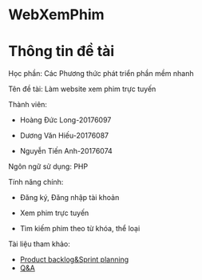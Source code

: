 # WebXemPhim
# Thông tin đề tài
Học phần: Các Phương thức phát triển phần mềm nhanh

Tên đề tài: Làm website xem phim trực tuyến

Thành viên:

- Hoàng Đức Long-20176097

- Dương Văn Hiếu-20176087

- Nguyễn Tiến Anh-20176074

Ngôn ngữ sử dụng: PHP

Tính năng chính:

- Đăng ký, Đăng nhập tài khoản

- Xem phim trực tuyến

- Tìm kiếm phim theo từ khóa, thể loại

Tài liệu tham khảo:

- [Product backlog&Sprint planning](https://docs.google.com/spreadsheets/d/16i-ogMAvyHw0cUPDh8gvjOZuRrhflfdbSUoPXctM2mM/edit#gid=0)
- [Q&A](https://drive.google.com/open?id=1mtWweQX9rc9au-i_Ix3SnW4coITNS6KJciskskiBOD0)
